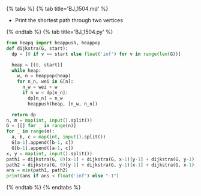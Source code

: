 {% tabs %}
{% tab title='BJ_1504.md' %}

* Print the shortest path through two vertices

{% endtab %}
{% tab title='BJ_1504.py' %}

```py
from heapq import heappush, heappop
def dijkstra(G, start):
  dp = [0 if v == start else float('inf') for v in range(len(G))]

  heap = [(0, start)]
  while heap:
    w, n = heappop(heap)
    for n_n, wei in G[n]:
      n_w = wei + w
      if n_w < dp[n_n]:
        dp[n_n] = n_w
        heappush(heap, [n_w, n_n])

  return dp
n, m = map(int, input().split())
G = [[] for _ in range(n)]
for _ in range(m):
  a, b, c = map(int, input().split())
  G[a-1].append([b-1, c])
  G[b-1].append([a-1, c])
x, y = map(int, input().split())
path1 = dijkstra(G, 0)[x-1] + dijkstra(G, x-1)[y-1] + dijkstra(G, y-1)[n-1]
path2 = dijkstra(G, 0)[y-1] + dijkstra(G, y-1)[x-1] + dijkstra(G, x-1)[n-1]
ans = min(path1, path2)
print(ans if ans < float('inf') else "-1")
```

{% endtab %}
{% endtabs %}